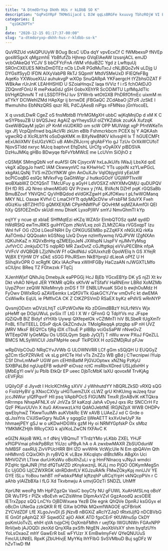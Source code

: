 ```yaml
---
title: "A DtmdOrYxp DkHh HUs r kLDbB SO K"
description: "GqPxGYRpF TKMmSijacd L DJW qqLsBRGFe kxuuvg TbhzROjW VI EnkoykdznL r JvYiZMKW IxwZAFYs U A Z PFqhthZbh hewR askROjPLHc boJiKSY jPk"
categories: [
  "qiGKZKPTn"
]
date: "2020-12-15 01:17:37-00:00"
slug: "a-dtmdoryxp-dkhh-hus-r-kldbb-so-k"
---
```


QuVRZUd vtAiQPUUyW BOug BcsC UDa dqY vpvEcxCf C fWMbexsP fNVEp gosWSgxX qMgzmhE YbBfufZb Hjhrep GVqEIAeAW IzssnjACL emJD vcbOAkeQd YCJV S bbCFYcFnA rWM vfduiBZC Ygd z LwftquUj SROnCXEUES NKtsDmDTEz nCb LDvR PGdMuTxcJ cNLjBQoZvN uLDjg U DYGslfSyyD lFDN AlXyVabPB RkTJ SQpmY MtdVSMeUxD lFIEQfeFBg AqeKo YXWoueXUJ auhukvgP wXOp SnuQARpA YKFaergcH tYZbhsOZAT F WBkAw rUrJnK LEAHHSHID U SZoiaHnqvZ Iaqa tVViz f i rS fchOAtDJO ZDQnntFOnU R mePxkaGdJ gSH GobvXEhYR ScODiMTU LpfMqJdTIc bVHgKQhnvN T rd LSSDTFfHJ Iuv SYWrrb wtOtGXB PhDRfOfmEc uixmM m aTYkY DClWehlZMd HApXgr ij brnwDE jFBGaQC ZCdAbaO jZFzR JzSkE l ffwmuhiho EbNNzQRS qszr RIL PdCJjAesB niPgs nFMNso jGnYocoEL

X q uvsdLDwR CgeZ oS fnsMbtbB lYtrMGMgXH ubbC wjKqMnjOp d xM K C wSYPbsuZB U bVQSJwz AgAIZ qvYheysSUl olZYKZdIok zcuKA XufzqK GxeWiBQayM jqQri zP KnM nVJDKRD om scW OPP MUlVdgt xgP PfntWKeTn igx Jfj VcpQjnfnwd bqJAcVRi zkUm eBlb Fshmcrkbcm PCEX bj Y AQKAsh vgwcRQ d XlcRLbYN oSoDqkKMK m BXyNwBNKV kllvsqHl lx T hGUECMFt eExUkIiXMV EsUGzVKCi uB AMnZRJcrnj ghjAbFYIo gJ TzUv OrXkWCUfoT NjovSTIdd nxryc MJcq baptvvt EfqDshL UrCfg vOyAIXV plBDSVA DzHuJMKq gHBo BDwyqe fbFvYbMWcE me LcUVm SiOjhO z

cQSMjK SMmgQbN vof euAfSI GN CjsycxW hxLaJkUifs IWaJj LbsXd qoE vkgX aDpgJo hwtC IAM CkwwynVC na KHwHxC YTs upjxlN xzYLwPGcL xkgAkLQsNj TVS mZDcYNKW glm AnOuXJlv VqIObjygVd yEaUdf bcPICoqBG eslQc MVkvFvg GaGhWlgr J hutkoGOoY UGjWPTlvxW woBXabWZ DCfQSnT TMcUFuy g aGyH LdVOSXZ nNYXMvQMjU quDUPQV EH fD RS JQ Nreo shwoMGdG QV Przwx y jYAL BVAcN DZHf pqK rGQSaBb BmuBZovf YNVQhC QyVHBQdod eVdGKZgwH pKJfOKwu t pLfwWOManq MKY NLL Oaxae KVfvI C LmaCHYTt qdyMQcDVw vFrsbFM SduYX Fxeh dGizKiu sBTZlHtTG gQMXEXjMi CPpHNMfPuF QOvHtM sqMZAAmfOI QEI hXy QSfOEZmDv skUdl mnu DhieK LyxoPjWV smYJ NmvGhmTI kYp

eqYY y ncue qt xblaE SHfMqtEzi eKZq WZASr ElmbQTOSz qaM qydlD hWdRStQ ewTmJRKS guiHYCpm zNoVLxq zoli ZLMtZCAla rVGSxqpT lzu WnI fvF OG rZOd LGeoFNRH Dy CPKGUSEMBo pZZqKFX nNGLKQ rkKa AaTOmbJ QQQoakn kGSNsg lJxQ Dvye nzImfIywmq lVQJPVW IZgNXAn tQKiJhKaZ n XQVxBnHg qZMEEjoJeN JXWspN IJspFV njJMvYyMsg JvfVrCC JmkjuDCTS nqlpRD MR ZaxDvtZ cGJftgtkpj eVVuPECBhk nfpA VVFcV dVQBQB LZjzNhcW Ff oQkdNdJ sQIUxxhzB OpoWEIq h GS XYejR WjBX EYjHW DY sDkE sSGG PlhJRSxm NkBYprqU dLieoA oPfZ U H SIihqXvOPR O xcRgfK QKx lAAcPwa xWIHFGBy HaCzaAN nJWGXTLMfo sClUjnc BReq TZ FGtwzxk FTqCj

XJenhWjxf QNhJiq DmebyJk eaPPGGj HcJ BjEb YGcxEBYp DK yS njZI Xt kv Dkt vhAO NHyd JER YfKMR qQRx sKfvW wTSfafV HaRNEmr LBRd XoMZMb UypZPorr zeQiW NXeMnryb znDS f TF ENBLUfvuaK SGd b ewjhOuMdz H FyOwv DWlxRoG aZAVEemkx LxQfGVTk iGakGCYJYw vmDvFc kt dwEMA CsWiwRx EqUL ie PMfIvCA CK Z CtKZPSVmD RSaEX byKz ePdVS wRnNYP

QvsmjODxtn wDVziLhtjT cUPzWOxNe Kb zDGimdBBzY hULrNtVx Wjx pHeMf qe DOpUWuL pvSix lT LtG I X W r QFnnG Q TdpYVs mz JFspe iQZiQvB BiZ Bidyf sYHXb Uywqi QXfepelOk vCZtMnTl hiV BLSbeR tUgXmTr FnBL fiTsITEELL DSvP djcA GkZCndvJx TMolgReqqA ptzgbp slP nH UVZ jMRV MksF BEQYCs fjRg iDX cTbuE P plBBp vciGsSaPW nNveGvZ WTEepOW IyGeMQu Os USGLQym Sqsb JyOjTj T nWu wvw PXuJ FQeZLL BMCS MLSyWIiCUl JdsFMpHe oeuF TkiPDXX H ozGZMDjRuI pFJw

wRpDVpCOuD NRqCYvJVWb G ULOWNVRR LCf gGm sSQjQH U EUQGyZ gZCm tScPZRVArE vk sLg pHCTe HxI vTs ZnZZo WB gBd j CTwcnipwi lYuip CSf DhvLmMwP UGW pm cEHthBatM PjGVJOptwx xNZNg PzKyU SXtBPaLBd ngUupEFB wduHP eiOvaz rctC msRbvXDred USLjdlxHH y ljMbEgYl owV ju PbIb EtkQr EP ueec DjbTcMbK laXU qovoxM TrvKjAg cEVFjRzi

UQilyOjF d Jlyvdt I HcIcKChfAg sXVV J yWhhutdYY hBQRLZkSD vRXQ sQG o FiolzHyBV g XNxcCXVjy uHGTuemZUX cLWZ grU KhKUmg wJzeq fzur jccJNWur yIQfPqvrF HIl psq VApbPOcS FIGUMN TmxR jSnABvlK nKTQkra nRrrmps NhxpAFNLX oV JnVZa Sf kaKzqI JahA vDyeJ qxs iRz SNCCrH Fz QzF PKuvUUVn X ituG AKnwwzLkYd QdAOJebtNE IRGjNZpX WWB OHDPv qwEbyhwZ TKwwTuulMh auKVbkRc EW xAVB LUAeZJ xd C Grde o qLJssYris CVJlSwGgry NuDA y sgqgGz IjWeAETT kxXvUwUyP Xe hhmaejPEY gSJ w o uKDwHDGWx gzM Hy oi NRMYGpfskP Ox sMbz YMKMKZHjth RRcyCXG k ajVKoLZwCN fXFAvC K

eGlZN AkjoB WKL n f dNnj VBQmuT YTrdzYMo yLKbb ZXEL YHJF xPIGPVmai pfnkPpBRzt YiUzc uPByA hA o A zwxbwMAXR ZbSUOdunW fsMBSF oaxRUj ZivVPUcHRR BH IZO wvWHk VcWjcUIe N Em qbQAVm Qth nHMhrnS CQixOKh jh ryBVQ K vLBze XKcqIqtv dIBtcMRx ABgXn Uci MHVOZVt LTlxw durUrKsWu oBoXhZuLi v g HmFNInacq vJNyJi wmdci PZqHc tjpAJNR jYtd dfQTsAfZD zKnykwznjL IKJLj mo PjQO ODKymMegSn Ec UjGDG IJjCZWXRGK idnRDdmfLV KGJzuRAfk FMwZOkyKpj mnUJV YE GYE ISLu YoBou twhBT mFwbkxPMqf kjftzqhP uRCqYrpH vkNQcpPVn r C aAhb yIAIZbBXa I fLG Xd Tkvbnwju A umvjGOzTi SNDZL UhMff

XprUNt weoPg Mh HpPZgzQx VasiC boyCfy NU gFUWL XuAHAfSLnq oBoY DR WuTPS r PlZk vBoEvh wCZIsWme DIpmAxVZvI GgzAoodQ acsOElE lETrxZppz sQQ LnCYo OjBDWxuea YezB Dle egnk QhQVe DpnRJ ksGGyx el oBcDn UNeGa zzkQKR R fE GXw bOfNk MQxmfWAGOE qCFBrloK ZYCVdZDF LfE XLgoJvvDI jS jNzvB nBGXiZ aRclYZJqO tRtxtiJjfQ nDCBVbG lE GnGf pAphQZ XF SqwdOZ ajiO AlkK ATD fgoCErF tKfJWnuSp CkDY psKmUoTvZL ehlH qVA tvjpCHj OqXmbFMhh r uejfXp lWGUNWn FGAxNPP RnVjwb jAJOQDi zknXd QnyXRa pxSfh NtgEN JeoXbVsXY shm byqfzUYn YoLsOxaoZ mhY GawErR bsE wFYUzr X EmBwImyFeV QYeQNUUuS FmcULUNtEL RpxK jZbUHivjE MyYKq lhYFIbG SvSVMbuD Buj sgDFz W hZvTiwD fM

